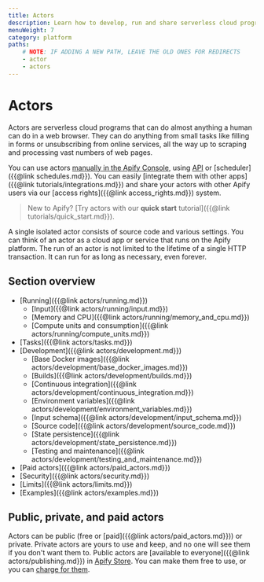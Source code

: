 ```yaml
---
title: Actors
description: Learn how to develop, run and share serverless cloud programs. Create your own web scraping and automation tools and publish them on the Apify platform.
menuWeight: 7
category: platform
paths:
    # NOTE: IF ADDING A NEW PATH, LEAVE THE OLD ONES FOR REDIRECTS
    - actor
    - actors
---
```


# Actors

Actors are serverless cloud programs that can do almost anything a human can do in a web browser. They can do anything from small tasks like filling in forms or unsubscribing from online services, all the way up to scraping and processing vast numbers of web pages.

You can use actors [manually in the Apify Console](https://console.apify.com/actors), using [API](/api/v2) or [scheduler]({{@link schedules.md}}). You can easily [integrate them with other apps]({{@link tutorials/integrations.md}}) and share your actors with other Apify users via our [access rights]({{@link access_rights.md}}) system.

> New to Apify? [Try actors with our **quick start** tutorial]({{@link tutorials/quick_start.md}}).

A single isolated actor consists of source code and various settings. You can think of an actor as a cloud app or service that runs on the Apify platform. The run of an actor is not limited to the lifetime of a single HTTP transaction. It can run for as long as necessary, even forever.

## Section overview

-   [Running]({{@link actors/running.md}})
    -   [Input]({{@link actors/running/input.md}})
    -   [Memory and CPU]({{@link actors/running/memory_and_cpu.md}})
    -   [Compute units and consumption]({{@link actors/running/compute_units.md}})
-   [Tasks]({{@link actors/tasks.md}})
-   [Development]({{@link actors/development.md}})
    -   [Base Docker images]({{@link actors/development/base_docker_images.md}})
    -   [Builds]({{@link actors/development/builds.md}})
    -   [Continuous integration]({{@link actors/development/continuous_integration.md}})
    -   [Environment variables]({{@link actors/development/environment_variables.md}})
    -   [Input schema]({{@link actors/development/input_schema.md}})
    -   [Source code]({{@link actors/development/source_code.md}})
    -   [State persistence]({{@link actors/development/state_persistence.md}})
    -   [Testing and maintenance]({{@link actors/development/testing_and_maintenance.md}})
-   [Paid actors]({{@link actors/paid_actors.md}})
-   [Security]({{@link actors/security.md}})
-   [Limits]({{@link actors/limits.md}})
-   [Examples]({{@link actors/examples.md}})

## Public, private, and paid actors

Actors can be public (free or [paid]({{@link actors/paid_actors.md}})) or private. Private actors are yours to use and keep, and no one will see them if you don't want them to. Public actors are [available to everyone]({{@link actors/publishing.md}}) in [Apify Store](https://apify.com/store). You can make them free to use, or you can [charge for them](https://blog.apify.com/make-regular-passive-income-developing-web-automation-actors-b0392278d085/).

